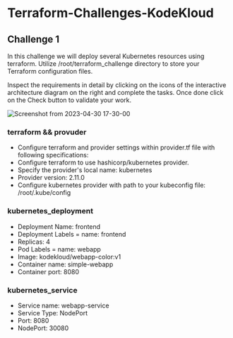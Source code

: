 # Terraform-Challenges-KodeKloud
## Challenge 1
In this challenge we will deploy several Kubernetes resources using terraform.
Utilize /root/terraform_challenge directory to store your Terraform configuration files.

Inspect the requirements in detail by clicking on the icons of the interactive architecture diagram on the right and complete the tasks. Once done click on the Check button to validate your work.

![Screenshot from 2023-04-30 17-30-00](https://user-images.githubusercontent.com/46055709/235359631-f177a3d6-14a2-46b7-b96b-e62bfe59b42d.png)

### terraform && provuder

* Configure terraform and provider settings within provider.tf file with following specifications:
* Configure terraform to use hashicorp/kubernetes provider.
* Specify the provider's local name: kubernetes
* Provider version: 2.11.0
* Configure kubernetes provider with path to your kubeconfig file: /root/.kube/config

### kubernetes_deployment

* Deployment Name: frontend
* Deployment Labels = name: frontend
* Replicas: 4
* Pod Labels = name: webapp
* Image: kodekloud/webapp-color:v1
* Container name: simple-webapp
* Container port: 8080

### kubernetes_service

* Service name: webapp-service
* Service Type: NodePort
* Port: 8080
* NodePort: 30080
